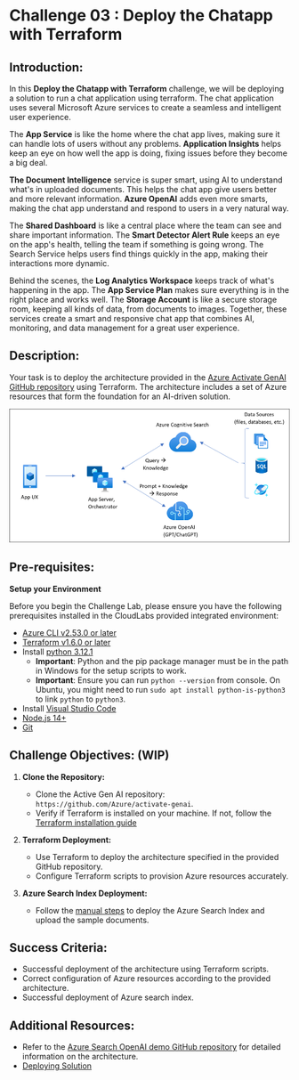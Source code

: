 # Challenge 03 :  Deploy the Chatapp with Terraform

## Introduction:

In this **Deploy the Chatapp with Terraform** challenge, we will be deploying a solution to run a chat application using terraform. The chat application uses several Microsoft Azure services to create a seamless and intelligent user experience. 

The **App Service** is like the home where the chat app lives, making sure it can handle lots of users without any problems. **Application Insights** helps keep an eye on how well the app is doing, fixing issues before they become a big deal.

**The Document Intelligence** service is super smart, using AI to understand what's in uploaded documents. This helps the chat app give users better and more relevant information. **Azure OpenAI** adds even more smarts, making the chat app understand and respond to users in a very natural way.

The **Shared Dashboard** is like a central place where the team can see and share important information. The **Smart Detector Alert Rule** keeps an eye on the app's health, telling the team if something is going wrong. The Search Service helps users find things quickly in the app, making their interactions more dynamic.

Behind the scenes, the **Log Analytics Workspace** keeps track of what's happening in the app. The **App Service Plan** makes sure everything is in the right place and works well. The **Storage Account** is like a secure storage room, keeping all kinds of data, from documents to images. Together, these services create a smart and responsive chat app that combines AI, monitoring, and data management for a great user experience.

## Description:

Your task is to deploy the architecture provided in the  [Azure Activate GenAI GitHub repository](https://github.com/Azure/activate-genai) using Terraform. The architecture includes a set of Azure resources that form the foundation for an AI-driven solution.

![](../media/appcomponents.png)

## Pre-requisites:
**Setup your Environment**

Before you begin the Challenge Lab, please ensure you have the following prerequisites installed in the CloudLabs provided integrated environment:
* [Azure CLI v2.53.0 or later](https://aka.ms/azure-dev/install/)
* [ Terraform v1.6.0 or later](https://developer.hashicorp.com/terraform/install)
* Install [python 3.12.1](https://www.python.org/downloads)
  * **Important**: Python and the pip package manager must be in the path in Windows for the setup scripts to work.
  * **Important**: Ensure you can run `python --version` from console. On Ubuntu, you might need to run `sudo apt install python-is-python3` to link `python` to `python3`.
* Install [Visual Studio Code](https://code.visualstudio.com/download/)
* [Node.js 14+](https://nodejs.org/en/download/)
* [Git](https://git-scm.com/downloads)

 

## Challenge Objectives: (WIP)

1. **Clone the Repository:**
   - Clone the Active Gen AI repository: `https://github.com/Azure/activate-genai`.
   - Verify if Terraform is installed on your machine. If not, follow the [Terraform installation guide](https://developer.hashicorp.com/terraform/install)

2. **Terraform Deployment:**
   - Use Terraform to deploy the architecture specified in the provided GitHub repository.
   - Configure Terraform scripts to provision Azure resources accurately.

3. **Azure Search Index Deployment:**
   - Follow the [manual steps](https://github.com/Azure/activate-genai/blob/main/infra/README.md) to deploy the Azure Search Index and upload the sample documents.
## Success Criteria:

- Successful deployment of the architecture using Terraform scripts.
- Correct configuration of Azure resources according to the provided architecture.
- Successful deployment of Azure search index.

## Additional Resources:

-  Refer to the  [Azure Search OpenAI demo GitHub repository](https://github.com/cmendible/azure-search-openai-demo) for detailed information on the architecture.
-  [Deploying Solution](https://github.com/Azure/activate-genai/blob/main/infra/README.md)

